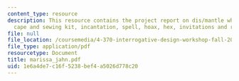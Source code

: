 ```yaml
---
content_type: resource
description: This resource contains the project report on dis/mantle which includes
  cape and sewing kit, incantation, spell, hoax, hex, invitations and responses etc.
file: null
file_location: /coursemedia/4-370-interrogative-design-workshop-fall-2005/1e6a4de7c16f5238bef4a5026d778c20_marissa_jahn.pdf
file_type: application/pdf
resourcetype: Document
title: marissa_jahn.pdf
uid: 1e6a4de7-c16f-5238-bef4-a5026d778c20
---
```

